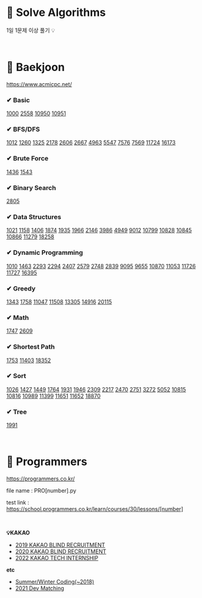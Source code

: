 # 📝 Solve Algorithms

1일 1문제 이상 풀기 💡

<br>

# 📌 Baekjoon
https://www.acmicpc.net/

### ✔ Basic
[1000](https://github.com/jujuwon/algorithm/blob/main/baekjoon/BJ1000)
[2558](https://github.com/jujuwon/algorithm/blob/main/baekjoon/BJ2558)
[10950](https://github.com/jujuwon/algorithm/blob/main/baekjoon/BJ10950)
[10951](https://github.com/jujuwon/algorithm/blob/main/baekjoon/BJ10951)

### ✔ BFS/DFS
[1012](https://github.com/jujuwon/algorithm/blob/main/baekjoon/BJ1012)
[1260](https://github.com/jujuwon/algorithm/blob/main/baekjoon/BJ1260)
[1325](https://github.com/jujuwon/algorithm/blob/main/baekjoon/BJ1325)
[2178](https://github.com/jujuwon/algorithm/blob/main/baekjoon/BJ2178)
[2606](https://github.com/jujuwon/algorithm/blob/main/baekjoon/BJ2606)
[2667](https://github.com/jujuwon/algorithm/blob/main/baekjoon/BJ2667)
[4963](https://github.com/jujuwon/algorithm/blob/main/baekjoon/BJ4963)
[5547](https://github.com/jujuwon/algorithm/blob/main/baekjoon/BJ5547)
[7576](https://github.com/jujuwon/algorithm/blob/main/baekjoon/BJ7576)
[7569](https://github.com/jujuwon/algorithm/blob/main/baekjoon/BJ7569)
[11724](https://github.com/jujuwon/algorithm/blob/main/baekjoon/BJ11724)
[16173](https://github.com/jujuwon/algorithm/blob/main/baekjoon/BJ16173)

### ✔ Brute Force
[1436](https://github.com/jujuwon/algorithm/blob/main/baekjoon/BJ1436)
[1543](https://github.com/jujuwon/algorithm/blob/main/baekjoon/BJ1543)

### ✔ Binary Search
[2805](https://github.com/jujuwon/algorithm/blob/main/baekjoon/BJ2805)

### ✔ Data Structures
[1021](https://github.com/jujuwon/algorithm/blob/main/baekjoon/BJ1021)
[1158](https://github.com/jujuwon/algorithm/blob/main/baekjoon/BJ1158)
[1406](https://github.com/jujuwon/algorithm/blob/main/baekjoon/BJ1406)
[1874](https://github.com/jujuwon/algorithm/blob/main/baekjoon/BJ1874)
[1935](https://github.com/jujuwon/algorithm/blob/main/baekjoon/BJ1935)
[1966](https://github.com/jujuwon/algorithm/blob/main/baekjoon/BJ1966)
[2146](https://github.com/jujuwon/algorithm/blob/main/baekjoon/BJ2146)
[3986](https://github.com/jujuwon/algorithm/blob/main/baekjoon/BJ3986)
[4949](https://github.com/jujuwon/algorithm/blob/main/baekjoon/BJ4949)
[9012](https://github.com/jujuwon/algorithm/blob/main/baekjoon/BJ9012)
[10799](https://github.com/jujuwon/algorithm/blob/main/baekjoon/BJ10799)
[10828](https://github.com/jujuwon/algorithm/blob/main/baekjoon/BJ10828)
[10845](https://github.com/jujuwon/algorithm/blob/main/baekjoon/BJ10845)
[10866](https://github.com/jujuwon/algorithm/blob/main/baekjoon/BJ10866)
[11279](https://github.com/jujuwon/algorithm/blob/main/baekjoon/BJ11279)
[18258](https://github.com/jujuwon/algorithm/blob/main/baekjoon/BJ18258)

### ✔ Dynamic Programming
[1010](https://github.com/jujuwon/algorithm/blob/main/baekjoon/BJ1010)
[1463](https://github.com/jujuwon/algorithm/blob/main/baekjoon/BJ1463)
[2293](https://github.com/jujuwon/algorithm/blob/main/baekjoon/BJ2293)
[2294](https://github.com/jujuwon/algorithm/blob/main/baekjoon/BJ2294)
[2407](https://github.com/jujuwon/algorithm/blob/main/baekjoon/BJ2407)
[2579](https://github.com/jujuwon/algorithm/blob/main/baekjoon/BJ2579)
[2748](https://github.com/jujuwon/algorithm/blob/main/baekjoon/BJ2748)
[2839](https://github.com/jujuwon/algorithm/blob/main/baekjoon/BJ2839)
[9095](https://github.com/jujuwon/algorithm/blob/main/baekjoon/BJ9095)
[9655](https://github.com/jujuwon/algorithm/blob/main/baekjoon/BJ9655)
[10870](https://github.com/jujuwon/algorithm/blob/main/baekjoon/BJ10870)
[11053](https://github.com/jujuwon/algorithm/blob/main/baekjoon/BJ11053)
[11726](https://github.com/jujuwon/algorithm/blob/main/baekjoon/BJ11726)
[11727](https://github.com/jujuwon/algorithm/blob/main/baekjoon/BJ11727)
[16395](https://github.com/jujuwon/algorithm/blob/main/baekjoon/BJ16395)

### ✔ Greedy
[1343](https://github.com/jujuwon/algorithm/blob/main/baekjoon/BJ1343)
[1758](https://github.com/jujuwon/algorithm/blob/main/baekjoon/BJ1758)
[11047](https://github.com/jujuwon/algorithm/blob/main/baekjoon/BJ11047)
[11508](https://github.com/jujuwon/algorithm/blob/main/baekjoon/BJ11508)
[13305](https://github.com/jujuwon/algorithm/blob/main/baekjoon/BJ13305)
[14916](https://github.com/jujuwon/algorithm/blob/main/baekjoon/BJ14916)
[20115](https://github.com/jujuwon/algorithm/blob/main/baekjoon/BJ20115)

### ✔ Math
[1747](https://github.com/jujuwon/algorithm/blob/main/baekjoon/BJ1747)
[2609](https://github.com/jujuwon/algorithm/blob/main/baekjoon/BJ2609)

### ✔ Shortest Path
[1753](https://github.com/jujuwon/algorithm/blob/main/baekjoon/BJ1753)
[11403](https://github.com/jujuwon/algorithm/blob/main/baekjoon/BJ11403)
[18352](https://github.com/jujuwon/algorithm/blob/main/baekjoon/BJ18352)

### ✔ Sort
[1026](https://github.com/jujuwon/algorithm/blob/main/baekjoon/BJ1026)
[1427](https://github.com/jujuwon/algorithm/blob/main/baekjoon/BJ1427)
[1449](https://github.com/jujuwon/algorithm/blob/main/baekjoon/BJ1449)
[1764](https://github.com/jujuwon/algorithm/blob/main/baekjoon/BJ1764)
[1931](https://github.com/jujuwon/algorithm/blob/main/baekjoon/BJ1931)
[1946](https://github.com/jujuwon/algorithm/blob/main/baekjoon/BJ1946)
[2309](https://github.com/jujuwon/algorithm/blob/main/baekjoon/BJ2309)
[2217](https://github.com/jujuwon/algorithm/blob/main/baekjoon/BJ2217)
[2470](https://github.com/jujuwon/algorithm/blob/main/baekjoon/BJ2470)
[2751](https://github.com/jujuwon/algorithm/blob/main/baekjoon/BJ2751)
[3272](https://github.com/jujuwon/algorithm/blob/main/baekjoon/BJ3272)
[5052](https://github.com/jujuwon/algorithm/blob/main/baekjoon/BJ5052)
[10815](https://github.com/jujuwon/algorithm/blob/main/baekjoon/BJ10815)
[10816](https://github.com/jujuwon/algorithm/blob/main/baekjoon/BJ10816)
[10989](https://github.com/jujuwon/algorithm/blob/main/baekjoon/BJ10989)
[11399](https://github.com/jujuwon/algorithm/blob/main/baekjoon/BJ11399)
[11651](https://github.com/jujuwon/algorithm/blob/main/baekjoon/BJ11651)
[11652](https://github.com/jujuwon/algorithm/blob/main/baekjoon/BJ11652)
[18870](https://github.com/jujuwon/algorithm/blob/main/baekjoon/BJ18870)

### ✔ Tree
[1991](https://github.com/jujuwon/algorithm/blob/main/baekjoon/BJ1991)

<br>

# 📌 Programmers
https://programmers.co.kr/


file name : PRO[number].py

test link : https://school.programmers.co.kr/learn/courses/30/lessons/[number]

<br>

**💡KAKAO**
- [2019 KAKAO BLIND RECRUITMENT](https://github.com/jujuwon/algorithm/blob/main/programmers/2019_KAKAO_BLIND_RECRUITMENT)
- [2020 KAKAO BLIND RECRUITMENT](https://github.com/jujuwon/algorithm/blob/main/programmers/2020_KAKAO_BLIND_RECRUITMENT)
- [2022 KAKAO TECH INTERNSHIP](https://github.com/jujuwon/algorithm/blob/main/programmers/2022_KAKAO_TECH_INTERNSHIP)
  
**etc**
- [Summer/Winter Coding(~2018)](https://github.com/jujuwon/algorithm/blob/main/programmers/Summer-Winter_Coding(~2018))
- [2021 Dev Matching](https://github.com/jujuwon/algorithm/blob/main/programmers/2021_Dev-Matching)